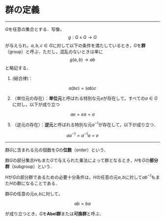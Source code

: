 # 群の定義

---
$G$を任意の集合とする．写像，
$$
    g:G × G → G
$$
が与えられ，$a,b,c ∈ G$に対して以下の条件を満たしているとき，$G$を**群**（group）と呼ぶ．ただし，混乱のないときは単に
$$
    g(a,b) → ab
$$
と略記する．

1. (結合律)：

$$
    a(bc) = (ab)c
$$

2. （単位元の存在）：**単位元**と呼ばれる特別な元$e$が存在して，すべての$a ∈ G$に対し，以下が成り立つ

$$
    ae = ea = a
$$

3. （逆元の存在）：**逆元**と呼ばれる特別な元$a^{-1}$が存在して，以下が成り立つ．

$$
    aa^{-1} = a^{-1}a = e
$$

---

群$G$に含まれる元の個数を$G$の**位数**（order）という．

群$G$の部分集合$H$もまた$G$で与えられた乗法によって群となるとき，$H$を$G$の**部分群**（subgroup）という．

$H$が$G$の部分群であるための必要十分条件は，$H$の任意の元$a,b$に対して$ab^{-1}$もまた$H$の群になることである．

群$G$の任意の元$a,b$に対して，

$$
    ab = ba
$$

が成り立つとき，$G$を**Abel群**または**可換群**と呼ぶ．
